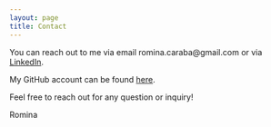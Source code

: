 ```yaml
---
layout: page
title: Contact
---
```


<p>
  You can reach out to me via email romina.caraba@gmail.com or via <a href = "https://www.linkedin.com/in/rominacarabathampi/">LinkedIn</a>.
  
  My GitHub account can be found <a href= "https://github.com/rominacarabathampi">here</a>.
  
  Feel free to reach out for any question or inquiry!
  
  Romina
  
  
</p>

